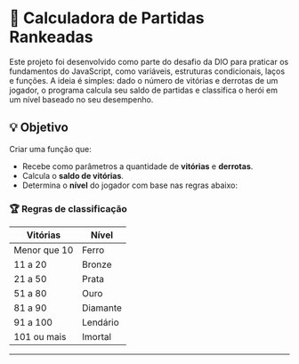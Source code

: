 # 🧮 Calculadora de Partidas Rankeadas

Este projeto foi desenvolvido como parte do desafio da DIO para praticar os fundamentos do JavaScript, como variáveis, estruturas condicionais, laços e funções. A ideia é simples: dado o número de vitórias e derrotas de um jogador, o programa calcula seu saldo de partidas e classifica o herói em um nível baseado no seu desempenho.

## 💡 Objetivo

Criar uma função que:
- Recebe como parâmetros a quantidade de **vitórias** e **derrotas**.
- Calcula o **saldo de vitórias**.
- Determina o **nível** do jogador com base nas regras abaixo:

### 🏆 Regras de classificação

| Vitórias           | Nível     |
|--------------------|-----------|
| Menor que 10       | Ferro     |
| 11 a 20            | Bronze    |
| 21 a 50            | Prata     |
| 51 a 80            | Ouro      |
| 81 a 90            | Diamante  |
| 91 a 100           | Lendário  |
| 101 ou mais        | Imortal   |

---
